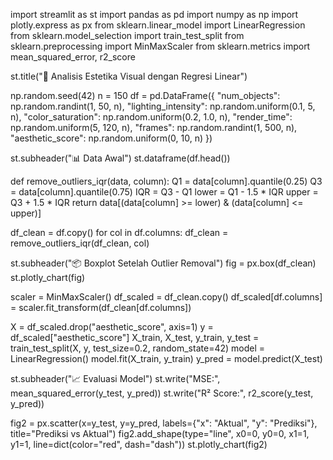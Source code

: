 import streamlit as st
import pandas as pd
import numpy as np
import plotly.express as px
from sklearn.linear_model import LinearRegression
from sklearn.model_selection import train_test_split
from sklearn.preprocessing import MinMaxScaler
from sklearn.metrics import mean_squared_error, r2_score

st.title("🎨 Analisis Estetika Visual dengan Regresi Linear")

np.random.seed(42)
n = 150
df = pd.DataFrame({
    "num_objects": np.random.randint(1, 50, n),
    "lighting_intensity": np.random.uniform(0.1, 5, n),
    "color_saturation": np.random.uniform(0.2, 1.0, n),
    "render_time": np.random.uniform(5, 120, n),
    "frames": np.random.randint(1, 500, n),
    "aesthetic_score": np.random.uniform(0, 10, n)
})

st.subheader("📊 Data Awal")
st.dataframe(df.head())

def remove_outliers_iqr(data, column):
    Q1 = data[column].quantile(0.25)
    Q3 = data[column].quantile(0.75)
    IQR = Q3 - Q1
    lower = Q1 - 1.5 * IQR
    upper = Q3 + 1.5 * IQR
    return data[(data[column] >= lower) & (data[column] <= upper)]

df_clean = df.copy()
for col in df.columns:
    df_clean = remove_outliers_iqr(df_clean, col)

st.subheader("📦 Boxplot Setelah Outlier Removal")
fig = px.box(df_clean)
st.plotly_chart(fig)

scaler = MinMaxScaler()
df_scaled = df_clean.copy()
df_scaled[df.columns] = scaler.fit_transform(df_clean[df.columns])

X = df_scaled.drop("aesthetic_score", axis=1)
y = df_scaled["aesthetic_score"]
X_train, X_test, y_train, y_test = train_test_split(X, y, test_size=0.2, random_state=42)
model = LinearRegression()
model.fit(X_train, y_train)
y_pred = model.predict(X_test)

st.subheader("📈 Evaluasi Model")
st.write("MSE:", mean_squared_error(y_test, y_pred))
st.write("R² Score:", r2_score(y_test, y_pred))

fig2 = px.scatter(x=y_test, y=y_pred, labels={"x": "Aktual", "y": "Prediksi"}, title="Prediksi vs Aktual")
fig2.add_shape(type="line", x0=0, y0=0, x1=1, y1=1, line=dict(color="red", dash="dash"))
st.plotly_chart(fig2)
